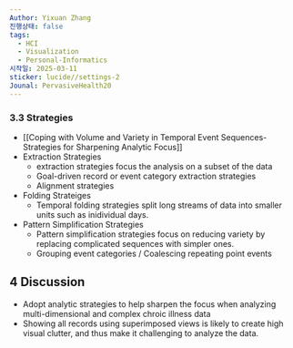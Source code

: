 ```yaml
---
Author: Yixuan Zhang
진행상태: false
tags:
  - HCI
  - Visualization
  - Personal-Informatics
시작일: 2025-03-11
sticker: lucide//settings-2
Jounal: PervasiveHealth20
---
```

### 3.3 Strategies
- [[Coping with Volume and Variety in Temporal Event Sequences- Strategies for Sharpening Analytic Focus]]
- Extraction Strategies
	- extraction strategies focus the analysis on a subset of the data
	- Goal-driven record or event category extraction strategies
	- Alignment strategies
- Folding Strateiges
	- Temporal folding strategies split long streams of data into smaller units such as inidividual days.
- Pattern Simplification Strategies
	- Pattern simplification strategies focus on reducing variety by replacing complicated sequences with simpler ones.
	- Grouping event categories / Coalescing repeating point events

## 4 Discussion
- Adopt analytic strategies to help sharpen the focus when analyzing multi-dimensional and complex chroic illness data
- Showing all records using superimposed views is likely to create high visual clutter, and thus make it challenging to analyze the data.